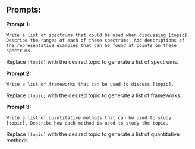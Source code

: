 ## Prompts:

**Prompt 1:**

```
Write a list of spectrums that could be used when discussing [topic]. Describe the ranges of each of these spectrums. Add descriptions of the representative examples that can be found at points on these spectrums.
```

Replace `[topic]` with the desired topic to generate a list of spectrums.

**Prompt 2:**

```
Write a list of frameworks that can be used to discuss [topic].
```

Replace `[topic]` with the desired topic to generate a list of frameworks.

**Prompt 3:**

```
Write a list of quantitative methods that can be used to study [topic]. Describe how each method is used to study the topic.
```

Replace `[topic]` with the desired topic to generate a list of quantitative methods.

